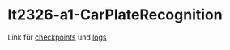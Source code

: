 # lt2326-a1-CarPlateRecognition

Link für [checkpoints](https://drive.google.com/drive/folders/1cCIOEokYyikUjmGsYWodJEVBsbDwMbyG?usp=drive_link) und [logs](https://drive.google.com/drive/folders/1o1Yr7VUp4BuYM9hS_3DuCpCvr-AeAifz?usp=sharing)
